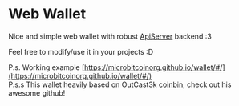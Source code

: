 #  Web Wallet
Nice and simple web wallet with robust [ApiServer](https://github.com/MicroBitcoinOrg/ApiServer/) backend :3

Feel free to modify/use it in your projects :D

P.s. Working example [https://microbitcoinorg.github.io/wallet/#/](https://microbitcoinorg.github.io/wallet/#/)  
P.s.s This wallet heavily based on OutCast3k [coinbin](http://github.com/OutCast3k/coinbin), check out his awesome github!
